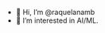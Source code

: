 - 👋 Hi, I’m @raquelanamb
- 👀 I’m interested in AI/ML.

<!---
raquelanamb/raquelanamb is a ✨ special ✨ repository because its `README.md` (this file) appears on your GitHub profile.
You can click the Preview link to take a look at your changes.
--->
